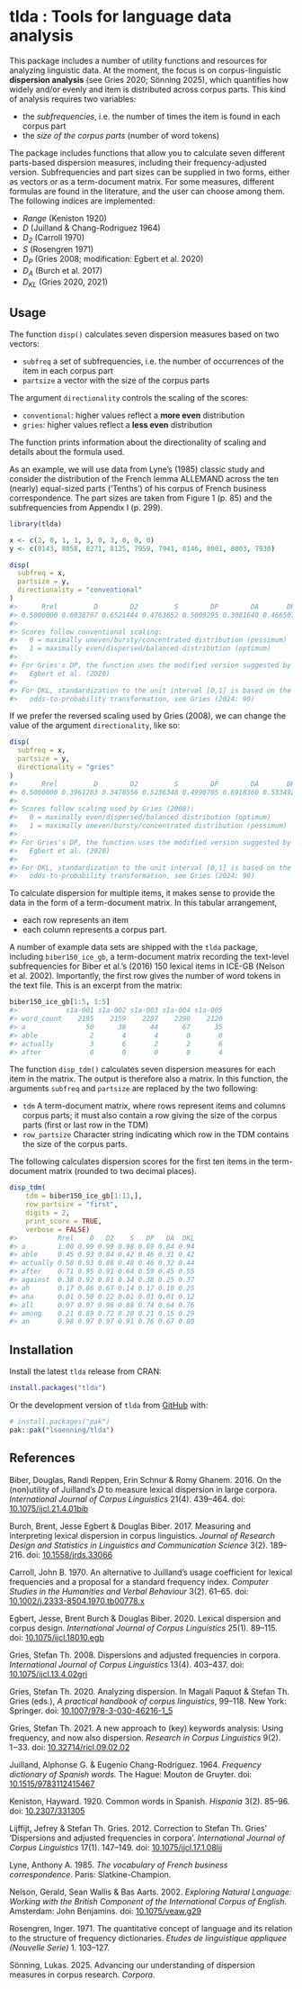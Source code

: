 
<!-- README.md is generated from README.Rmd. Please edit that file -->

# tlda : Tools for language data analysis

<!-- badges: start -->
<!-- badges: end -->

This package includes a number of utility functions and resources for
analyzing linguistic data. At the moment, the focus is on
corpus-linguistic **dispersion analysis** (see Gries 2020; Sönning
2025), which quantifies how widely and/or evenly and item is distributed
across corpus parts. This kind of analysis requires two variables:

- the *subfrequencies*, i.e. the number of times the item is found in
  each corpus part
- the *size of the corpus parts* (number of word tokens)

The package includes functions that allow you to calculate seven
different parts-based dispersion measures, including their
frequency-adjusted version. Subfrequencies and part sizes can be
supplied in two forms, either as vectors or as a term-document matrix.
For some measures, different formulas are found in the literature, and
the user can choose among them. The following indices are implemented:

- *Range* (Keniston 1920)
- *D* (Juilland & Chang-Rodriguez 1964)
- *D<sub>2</sub>* (Carroll 1970)
- *S* (Rosengren 1971)
- *D<sub>P</sub>* (Gries 2008; modification: Egbert et al. 2020)
- *D<sub>A</sub>* (Burch et al. 2017)
- *D<sub>KL</sub>* (Gries 2020, 2021)

## Usage

The function `disp()` calculates seven dispersion measures based on two
vectors:

- `subfreq` a set of subfrequencies, i.e. the number of occurrences of
  the item in each corpus part
- `partsize` a vector with the size of the corpus parts

The argument `directionality` controls the scaling of the scores:

- `conventional`: higher values reflect a **more even** distribution
- `gries`: higher values reflect a **less even** distribution

The function prints information about the directionality of scaling and
details about the formula used.

As an example, we will use data from Lyne’s (1985) classic study and
consider the distribution of the French lemma ALLEMAND across the ten
(nearly) equal-sized parts (‘Tenths’) of his corpus of French business
correspondence. The part sizes are taken from Figure 1 (p. 85) and the
subfrequencies from Appendix I (p. 299).

``` r
library(tlda)

x <- c(2, 0, 1, 1, 3, 0, 3, 0, 0, 0)
y <- c(8143, 8058, 8271, 8125, 7959, 7941, 8146, 8001, 8003, 7930)

disp(
  subfreq = x,
  partsize = y,
  directionality = "conventional"
)
#>      Rrel         D        D2         S        DP        DA       DKL 
#> 0.5000000 0.6038797 0.6521444 0.4763652 0.5009295 0.3081640 0.4665078
#> 
#> Scores follow conventional scaling:
#>   0 = maximally uneven/bursty/concentrated distribution (pessimum)
#>   1 = maximally even/dispersed/balanced distribution (optimum)
#> 
#> For Gries's DP, the function uses the modified version suggested by
#>   Egbert et al. (2020)
#> 
#> For DKL, standardization to the unit interval [0,1] is based on the
#>   odds-to-probability transformation, see Gries (2024: 90)
```

If we prefer the reversed scaling used by Gries (2008), we can change
the value of the argument `directionality`, like so:

``` r
disp(
  subfreq = x,
  partsize = y,
  directionality = "gries"
)
#>      Rrel         D        D2         S        DP        DA       DKL 
#> 0.5000000 0.3961203 0.3478556 0.5236348 0.4990705 0.6918360 0.5334922
#> 
#> Scores follow scaling used by Gries (2008):
#>   0 = maximally even/dispersed/balanced distribution (optimum)
#>   1 = maximally uneven/bursty/concentrated distribution (pessimum)
#> 
#> For Gries's DP, the function uses the modified version suggested by
#>   Egbert et al. (2020)
#> 
#> For DKL, standardization to the unit interval [0,1] is based on the
#>   odds-to-probability transformation, see Gries (2024: 90)
```

To calculate dispersion for multiple items, it makes sense to provide
the data in the form of a term-document matrix. In this tabular
arrangement,

- each row represents an item
- each column represents a corpus part.

A number of example data sets are shipped with the `tlda` package,
including `biber150_ice_gb`, a term-document matrix recording the
text-level subfrequencies for Biber et al.’s (2016) 150 lexical items in
ICE-GB (Nelson et al. 2002). Importantly, the first row gives the number
of word tokens in the text file. This is an excerpt from the matrix:

``` r
biber150_ice_gb[1:5, 1:5]
#>            s1a-001 s1a-002 s1a-003 s1a-004 s1a-005
#> word_count    2195    2159    2287    2290    2120
#> a               50      38      44      67      35
#> able             2       4       4       0       0
#> actually         3       6       2       2       6
#> after            0       0       0       0       4
```

The function `disp_tdm()` calculates seven dispersion measures for each
item in the matrix. The output is therefore also a matrix. In this
function, the arguments `subfreq` and `partsize` are replaced by the two
following:

- `tdm` A term-document matrix, where rows represent items and columns
  corpus parts; it must also contain a row giving the size of the corpus
  parts (first or last row in the TDM)
- `row_partsize` Character string indicating which row in the TDM
  contains the size of the corpus parts.

The following calculates dispersion scores for the first ten items in
the term-document matrix (rounded to two decimal places).

``` r
disp_tdm(
    tdm = biber150_ice_gb[1:11,], 
    row_partsize = "first",
    digits = 2,
    print_score = TRUE,
    verbose = FALSE)
#>          Rrel    D   D2    S   DP   DA  DKL
#> a        1.00 0.99 0.99 0.98 0.89 0.84 0.94
#> able     0.45 0.93 0.84 0.42 0.46 0.31 0.42
#> actually 0.58 0.93 0.86 0.48 0.46 0.32 0.44
#> after    0.71 0.95 0.91 0.64 0.59 0.45 0.55
#> against  0.38 0.92 0.81 0.34 0.38 0.25 0.37
#> ah       0.17 0.86 0.67 0.14 0.17 0.10 0.25
#> aha      0.01 0.50 0.22 0.01 0.01 0.01 0.12
#> all      0.97 0.97 0.96 0.88 0.74 0.64 0.76
#> among    0.21 0.89 0.72 0.20 0.21 0.15 0.29
#> an       0.98 0.97 0.97 0.91 0.76 0.67 0.80
```

## Installation

Install the latest `tlda` release from CRAN:

``` r
install.packages("tlda")
```

Or the development version of `tlda` from [GitHub](https://github.com/)
with:

``` r
# install.packages("pak")
pak::pak("lsoenning/tlda")
```

## References

Biber, Douglas, Randi Reppen, Erin Schnur & Romy Ghanem. 2016. On the
(non)utility of Juilland’s *D* to measure lexical dispersion in large
corpora. *International Journal of Corpus Linguistics* 21(4). 439–464.
doi: [10.1075/ijcl.21.4.01bib](https://doi.org/10.1075/ijcl.21.4.01bib)

Burch, Brent, Jesse Egbert & Douglas Biber. 2017. Measuring and
interpreting lexical dispersion in corpus linguistics. *Journal of
Research Design and Statistics in Linguistics and Communication Science*
3(2). 189–216. doi:
[10.1558/jrds.33066](https://doi.org/10.1558/jrds.33066)

Carroll, John B. 1970. An alternative to Juilland’s usage coefficient
for lexical frequencies and a proposal for a standard frequency index.
*Computer Studies in the Humanities and Verbal Behaviour* 3(2). 61–65.
doi:
[10.1002/j.2333-8504.1970.tb00778.x](https://doi.org/10.1002/j.2333-8504.1970.tb00778.x)

Egbert, Jesse, Brent Burch & Douglas Biber. 2020. Lexical dispersion and
corpus design. *International Journal of Corpus Linguistics* 25(1).
89–115. doi:
[10.1075/ijcl.18010.egb](https://doi.org/10.1075/ijcl.18010.egb)

Gries, Stefan Th. 2008. Dispersions and adjusted frequencies in corpora.
*International Journal of Corpus Linguistics* 13(4). 403–437. doi:
[10.1075/ijcl.13.4.02gri](https://doi.org/10.1075/ijcl.13.4.02gri)

Gries, Stefan Th. 2020. Analyzing dispersion. In Magali Paquot & Stefan
Th. Gries (eds.), *A practical handbook of corpus linguistics*, 99–118.
New York: Springer. doi:
[10.1007/978-3-030-46216-1_5](https://doi.org/10.1007/978-3-030-46216-1_5)

Gries, Stefan Th. 2021. A new approach to (key) keywords analysis: Using
frequency, and now also dispersion. *Research in Corpus Linguistics*
9(2). 1−33. doi:
[10.32714/ricl.09.02.02](https://doi.org/10.32714/ricl.09.02.02)

Juilland, Alphonse G. & Eugenio Chang-Rodriguez. 1964. *Frequency
dictionary of Spanish words.* The Hague: Mouton de Gruyter. doi:
[10.1515/9783112415467](https://doi.org/10.1515/9783112415467)

Keniston, Hayward. 1920. Common words in Spanish. *Hispania* 3(2).
85–96. doi: [10.2307/331305](https://doi.org/10.2307/331305)

Lijffijt, Jefrey & Stefan Th. Gries. 2012. Correction to Stefan Th.
Gries’ ‘Dispersions and adjusted frequencies in corpora’. *International
Journal of Corpus Linguistics* 17(1). 147–149. doi:
[10.1075/ijcl.17.1.08lij](https://doi.org/10.1075/ijcl.17.1.08lij)

Lyne, Anthony A. 1985. *The vocabulary of French business
correspondence*. Paris: Slatkine-Champion.

Nelson, Gerald, Sean Wallis & Bas Aarts. 2002. *Exploring Natural
Language: Working with the British Component of the International Corpus
of English*. Amsterdam: John Benjamins. doi:
[10.1075/veaw.g29](https://doi.org/10.1075/veaw.g29)

Rosengren, Inger. 1971. The quantitative concept of language and its
relation to the structure of frequency dictionaries. *Etudes de
linguistique appliquee (Nouvelle Serie)* 1. 103–127.

Sönning, Lukas. 2025. Advancing our understanding of dispersion measures
in corpus research. *Corpora*.
